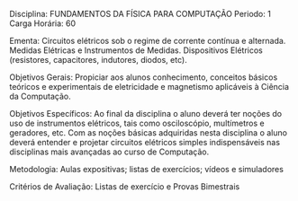 Disciplina: FUNDAMENTOS DA FÍSICA PARA COMPUTAÇÃO
Periodo: 1
Carga Horária: 60
 
Ementa:
    Circuitos elétricos sob o regime de corrente contínua e alternada. Medidas Elétricas e Instrumentos de Medidas. Dispositivos Elétricos (resistores, capacitores, indutores, diodos, 
etc).
 
Objetivos Gerais:
    Propiciar aos alunos conhecimento, conceitos básicos teóricos e experimentais de eletricidade e magnetismo aplicáveis à Ciência da Computação.
 
Objetivos Específicos:
    Ao final da disciplina o aluno deverá ter noções do uso de instrumentos elétricos, tais como osciloscópio, multímetros e geradores, etc. Com as noções básicas adquiridas nesta 
disciplina o aluno deverá entender e projetar circuitos elétricos simples indispensáveis nas disciplinas mais avançadas ao curso de Computação.
 
Metodologia:
    Aulas expositivas; listas de exercícios; vídeos e simuladores
 
Critérios de Avaliação:
    Listas de exercício e Provas Bimestrais

